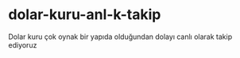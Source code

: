 # dolar-kuru-anl-k-takip
Dolar kuru çok oynak bir yapıda olduğundan dolayı canlı olarak takip ediyoruz
